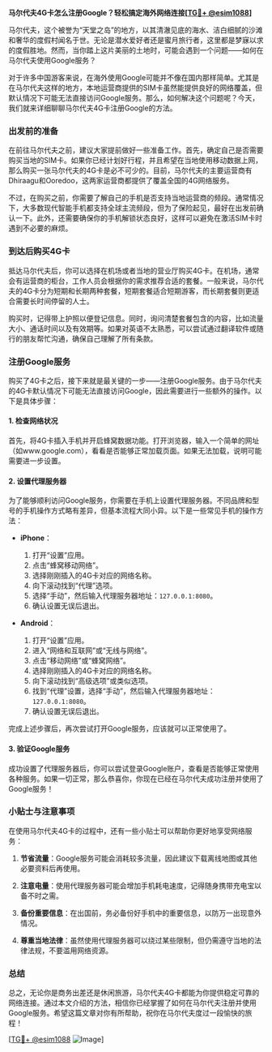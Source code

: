 **马尔代夫4G卡怎么注册Google？轻松搞定海外网络连接[[TG💪+ @esim1088](https://t.me/s/esim1088)]**

马尔代夫，这个被誉为“天堂之岛”的地方，以其清澈见底的海水、洁白细腻的沙滩和奢华的度假村闻名于世。无论是潜水爱好者还是蜜月旅行者，这里都是梦寐以求的度假胜地。然而，当你踏上这片美丽的土地时，可能会遇到一个问题——如何在马尔代夫使用Google服务？

对于许多中国游客来说，在海外使用Google可能并不像在国内那样简单。尤其是在马尔代夫这样的地方，本地运营商提供的SIM卡虽然能提供良好的网络覆盖，但默认情况下可能无法直接访问Google服务。那么，如何解决这个问题呢？今天，我们就来详细聊聊马尔代夫4G卡注册Google的方法。

### 出发前的准备

在前往马尔代夫之前，建议大家提前做好一些准备工作。首先，确定自己是否需要购买当地的SIM卡。如果你已经计划好行程，并且希望在当地使用移动数据上网，那么购买一张马尔代夫的4G卡是必不可少的。目前，马尔代夫的主要运营商有Dhiraagu和Ooredoo，这两家运营商都提供了覆盖全国的4G网络服务。

不过，在购买之前，你需要了解自己的手机是否支持当地运营商的频段。通常情况下，大多数现代智能手机都支持全球主流频段，但为了保险起见，最好在出发前确认一下。此外，还需要确保你的手机解锁状态良好，这样可以避免在激活SIM卡时遇到不必要的麻烦。

### 到达后购买4G卡

抵达马尔代夫后，你可以选择在机场或者当地的营业厅购买4G卡。在机场，通常会有运营商的柜台，工作人员会根据你的需求推荐合适的套餐。一般来说，马尔代夫的4G卡分为短期和长期两种套餐，短期套餐适合短期游客，而长期套餐则更适合需要长时间停留的人士。

购买时，记得带上护照以便登记信息。同时，询问清楚套餐包含的内容，比如流量大小、通话时间以及有效期等。如果对英语不太熟悉，可以尝试通过翻译软件或随行的朋友帮忙沟通，确保自己理解了所有条款。

### 注册Google服务

购买了4G卡之后，接下来就是最关键的一步——注册Google服务。由于马尔代夫的4G卡默认情况下可能无法直接访问Google，因此需要进行一些额外的操作。以下是具体步骤：

#### 1. 检查网络状况
首先，将4G卡插入手机并开启蜂窝数据功能。打开浏览器，输入一个简单的网址（如www.google.com），看看是否能够正常加载页面。如果无法加载，说明可能需要进一步设置。

#### 2. 设置代理服务器
为了能够顺利访问Google服务，你需要在手机上设置代理服务器。不同品牌和型号的手机操作方式略有差异，但基本流程大同小异。以下是一些常见手机的操作方法：

- **iPhone**：
  1. 打开“设置”应用。
  2. 点击“蜂窝移动网络”。
  3. 选择刚刚插入的4G卡对应的网络名称。
  4. 向下滚动找到“代理”选项。
  5. 选择“手动”，然后输入代理服务器地址：`127.0.0.1:8080`。
  6. 确认设置无误后退出。

- **Android**：
  1. 打开“设置”应用。
  2. 进入“网络和互联网”或“无线与网络”。
  3. 点击“移动网络”或“蜂窝网络”。
  4. 选择刚刚插入的4G卡对应的网络名称。
  5. 向下滚动找到“高级选项”或类似选项。
  6. 找到“代理”设置，选择“手动”，然后输入代理服务器地址：`127.0.0.1:8080`。
  7. 确认设置无误后退出。

完成上述步骤后，再次尝试打开Google服务，应该就可以正常使用了。

#### 3. 验证Google服务
成功设置了代理服务器后，你可以尝试登录Google账户，查看是否能够正常使用各种服务。如果一切正常，那么恭喜你，你现在已经在马尔代夫成功注册并使用了Google服务！

### 小贴士与注意事项

在使用马尔代夫4G卡的过程中，还有一些小贴士可以帮助你更好地享受网络服务：

1. **节省流量**：Google服务可能会消耗较多流量，因此建议下载离线地图或其他必要资料后再使用。
   
2. **注意电量**：使用代理服务器可能会增加手机耗电速度，记得随身携带充电宝以备不时之需。

3. **备份重要信息**：在出国前，务必备份好手机中的重要信息，以防万一出现意外情况。

4. **尊重当地法律**：虽然使用代理服务器可以绕过某些限制，但仍需遵守当地的法律法规，不要滥用网络资源。

### 总结

总之，无论你是商务出差还是休闲旅游，马尔代夫4G卡都能为你提供稳定可靠的网络连接。通过本文介绍的方法，相信你已经掌握了如何在马尔代夫注册并使用Google服务。希望这篇文章对你有所帮助，祝你在马尔代夫度过一段愉快的旅程！

[[TG💪+ @esim1088](https://t.me/s/esim1088) ![Image](https://i.postimg.cc/4NQfJmqS/Snipaste-2025-05-13-00-14-12.png)]